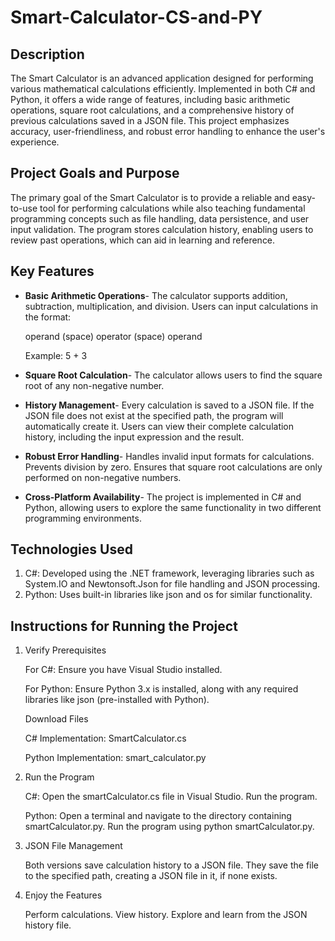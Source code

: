 # Smart-Calculator-CS-and-PY

## Description
The Smart Calculator is an advanced application designed for performing various mathematical calculations efficiently. Implemented in both C# and Python, it offers a wide range of features, including basic arithmetic operations, square root calculations, and a comprehensive history of previous calculations saved in a JSON file. This project emphasizes accuracy, user-friendliness, and robust error handling to enhance the user's experience.

## Project Goals and Purpose
The primary goal of the Smart Calculator is to provide a reliable and easy-to-use tool for performing calculations while also teaching fundamental programming concepts such as file handling, data persistence, and user input validation. The program stores calculation history, enabling users to review past operations, which can aid in learning and reference.

## Key Features

- **Basic Arithmetic Operations**- The calculator supports addition, subtraction, multiplication, and division. Users can input calculations in the format:

    operand (space) operator (space) operand
  
    Example: 5 + 3

- **Square Root Calculation**- The calculator allows users to find the square root of any non-negative number.
- **History Management**- Every calculation is saved to a JSON file. If the JSON file does not exist at the specified path, the program will automatically create it. Users can view their complete calculation history, including the input expression and the result.
- **Robust Error Handling**- Handles invalid input formats for calculations. Prevents division by zero. Ensures that square root calculations are only performed on non-negative numbers.
- **Cross-Platform Availability**- The project is implemented in C# and Python, allowing users to explore the same functionality in two different programming environments.

## Technologies Used

1. C#: Developed using the .NET framework, leveraging libraries such as System.IO and Newtonsoft.Json for file handling and JSON processing.
2. Python: Uses built-in libraries like json and os for similar functionality.

## Instructions for Running the Project

1. Verify Prerequisites

   For C#: Ensure you have Visual Studio installed.
   
   For Python: Ensure Python 3.x is installed, along with any required libraries like json (pre-installed with Python).
   
   Download Files

   C# Implementation: SmartCalculator.cs
   
   Python Implementation: smart_calculator.py
   
2. Run the Program

   C#: Open the smartCalculator.cs file in Visual Studio. Run the program.
   
   Python: Open a terminal and navigate to the directory containing smartCalculator.py. Run the program using python smartCalculator.py.
   
3. JSON File Management

   Both versions save calculation history to a JSON file. They save the file to the specified path, creating a JSON file in it, if none exists.
   
4. Enjoy the Features
    
   Perform calculations. View history. Explore and learn from the JSON history file.
